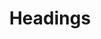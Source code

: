 ---
template: ComponentPage
category: Typography
title: Headings
description: Hur använder vi rubriker och vilka rubriker finns?
previewImage: ''
intro: Hur använder vi rubriker och vilka rubriker finns?
backgroundColor: '#fff'
tabs:
  - content: |

      imageWithBackground /img/apps.jpg


      ## How to use


      Det finns två typer av rubriker; en i typsnittet LF Rubrik och en i Intro
      Cond Bold. LF Rubrik används som en H1a och ska vara den största rubriken
      på en sida. H1 används bara en gång på sidan, det är regeln. Intro Cond
      Bold, används i alla andra rubrikstorlekar från H2-H6.


      Display H1-H6


      ### Header test
    name: Design
  - content: content copy
    name: Copy
  - content: content code
    name: Code
---